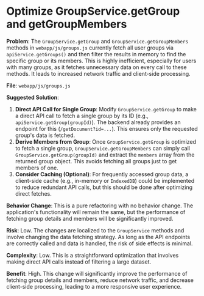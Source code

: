 # Optimize GroupService.getGroup and getGroupMembers

**Problem**: The `GroupService.getGroup` and `GroupService.getGroupMembers` methods in `webapp/js/groups.js` currently fetch all user groups via `apiService.getGroups()` and then filter the results in memory to find the specific group or its members. This is highly inefficient, especially for users with many groups, as it fetches unnecessary data on every call to these methods. It leads to increased network traffic and client-side processing.

**File**: `webapp/js/groups.js`

**Suggested Solution**:
1. **Direct API Call for Single Group**: Modify `GroupService.getGroup` to make a direct API call to fetch a single group by its ID (e.g., `apiService.getGroup(groupId)`). The backend already provides an endpoint for this (`/getDocument?id=...`). This ensures only the requested group's data is fetched.
2. **Derive Members from Group**: Once `GroupService.getGroup` is optimized to fetch a single group, `GroupService.getGroupMembers` can simply call `GroupService.getGroup(groupId)` and extract the `members` array from the returned group object. This avoids fetching all groups just to get members of one.
3. **Consider Caching (Optional)**: For frequently accessed group data, a client-side cache (e.g., in-memory or `IndexedDB`) could be implemented to reduce redundant API calls, but this should be done after optimizing direct fetches.

**Behavior Change**: This is a pure refactoring with no behavior change. The application's functionality will remain the same, but the performance of fetching group details and members will be significantly improved.

**Risk**: Low. The changes are localized to the `GroupService` methods and involve changing the data fetching strategy. As long as the API endpoints are correctly called and data is handled, the risk of side effects is minimal.

**Complexity**: Low. This is a straightforward optimization that involves making direct API calls instead of filtering a large dataset.

**Benefit**: High. This change will significantly improve the performance of fetching group details and members, reduce network traffic, and decrease client-side processing, leading to a more responsive user experience.